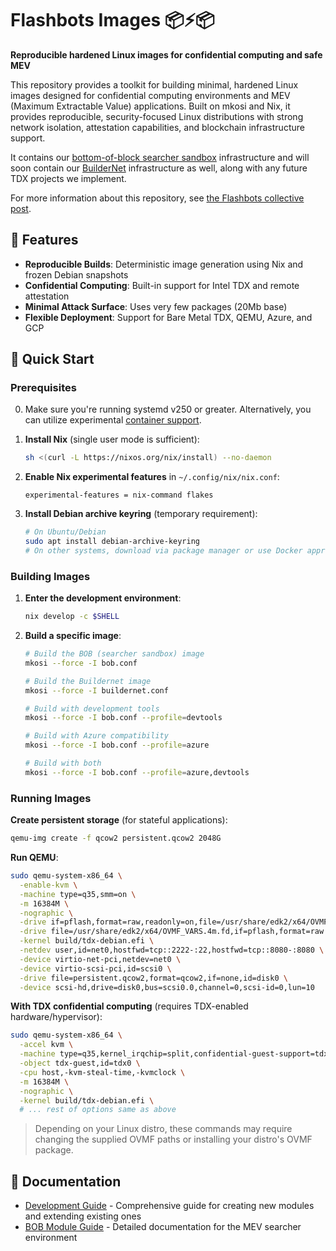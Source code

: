 # Flashbots Images 📦⚡📦

**Reproducible hardened Linux images for confidential computing and safe MEV**

This repository provides a toolkit for building minimal, hardened Linux images designed for confidential computing environments and MEV (Maximum Extractable Value) applications. Built on mkosi and Nix, it provides reproducible, security-focused Linux distributions with strong network isolation, attestation capabilities, and blockchain infrastructure support.

It contains our [bottom-of-block searcher sandbox](https://collective.flashbots.net/t/searching-in-tdx/3902) infrastructure and will soon contain our [BuilderNet](https://buildernet.org/blog/introducing-buildernet) infrastructure as well, along with any future TDX projects we implement.

For more information about this repository, see [the Flashbots collective post](https://collective.flashbots.net/t/beyond-yocto-exploring-mkosi-for-tdx-images/4739).

## 🌟 Features

- **Reproducible Builds**: Deterministic image generation using Nix and frozen Debian snapshots
- **Confidential Computing**: Built-in support for Intel TDX and remote attestation
- **Minimal Attack Surface**: Uses very few packages (20Mb base)
- **Flexible Deployment**: Support for Bare Metal TDX, QEMU, Azure, and GCP

## 🚀 Quick Start

### Prerequisites

0. Make sure you're running systemd v250 or greater. Alternatively, you can utilize experimental [container support](DEVELOPMENT.md#building-with-podman-not-recommended).

1. **Install Nix** (single user mode is sufficient):
   ```bash
   sh <(curl -L https://nixos.org/nix/install) --no-daemon
   ```

2. **Enable Nix experimental features** in `~/.config/nix/nix.conf`:
   ```
   experimental-features = nix-command flakes
   ```

3. **Install Debian archive keyring** (temporary requirement):
   ```bash
   # On Ubuntu/Debian
   sudo apt install debian-archive-keyring
   # On other systems, download via package manager or use Docker approach below
   ```

### Building Images

1. **Enter the development environment**:
   ```bash
   nix develop -c $SHELL
   ```

2. **Build a specific image**:
   ```bash
   # Build the BOB (searcher sandbox) image
   mkosi --force -I bob.conf
   
   # Build the Buildernet image  
   mkosi --force -I buildernet.conf
   
   # Build with development tools
   mkosi --force -I bob.conf --profile=devtools
   
   # Build with Azure compatibility
   mkosi --force -I bob.conf --profile=azure

   # Build with both
   mkosi --force -I bob.conf --profile=azure,devtools
   ```

### Running Images

**Create persistent storage** (for stateful applications):
   ```bash
   qemu-img create -f qcow2 persistent.qcow2 2048G
   ```

**Run QEMU**:
  ```bash
  sudo qemu-system-x86_64 \
    -enable-kvm \
    -machine type=q35,smm=on \
    -m 16384M \
    -nographic \
    -drive if=pflash,format=raw,readonly=on,file=/usr/share/edk2/x64/OVMF_CODE.secboot.4m.fd \
    -drive file=/usr/share/edk2/x64/OVMF_VARS.4m.fd,if=pflash,format=raw \
    -kernel build/tdx-debian.efi \
    -netdev user,id=net0,hostfwd=tcp::2222-:22,hostfwd=tcp::8080-:8080 \
    -device virtio-net-pci,netdev=net0 \
    -device virtio-scsi-pci,id=scsi0 \
    -drive file=persistent.qcow2,format=qcow2,if=none,id=disk0 \
    -device scsi-hd,drive=disk0,bus=scsi0.0,channel=0,scsi-id=0,lun=10
  ```

**With TDX confidential computing** (requires TDX-enabled hardware/hypervisor):
  ```bash
  sudo qemu-system-x86_64 \
    -accel kvm \
    -machine type=q35,kernel_irqchip=split,confidential-guest-support=tdx0 \
    -object tdx-guest,id=tdx0 \
    -cpu host,-kvm-steal-time,-kvmclock \
    -m 16384M \
    -nographic \
    -kernel build/tdx-debian.efi \
    # ... rest of options same as above
  ```

> Depending on your Linux distro, these commands may require changing the supplied OVMF paths or installing your distro's OVMF package.

## 📖 Documentation

- [Development Guide](DEVELOPMENT.md) - Comprehensive guide for creating new modules and extending existing ones
- [BOB Module Guide](bob/readme.md) - Detailed documentation for the MEV searcher environment
